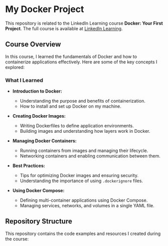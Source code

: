 


[0]: # (https://github.com/LinkedInLearning/docker-your-first-project-4485003)

[lil-course-url]: https://www.linkedin.com/learning/


# My Docker Project

This repository is related to the LinkedIn Learning course **Docker: Your First Project**. The full course is available at [LinkedIn Learning](https://www.linkedin.com/learning).

## Course Overview

In this course, I learned the fundamentals of Docker and how to containerize applications effectively. Here are some of the key concepts I explored:

### What I Learned

- **Introduction to Docker:**
  - Understanding the purpose and benefits of containerization.
  - How to install and set up Docker on my machine.

- **Creating Docker Images:**
  - Writing Dockerfiles to define application environments.
  - Building images and understanding how layers work in Docker.

- **Managing Docker Containers:**
  - Running containers from images and managing their lifecycle.
  - Networking containers and enabling communication between them.

- **Best Practices:**
  - Tips for optimizing Docker images and ensuring security.
  - Understanding the importance of using `.dockerignore` files.

- **Using Docker Compose:**
  - Defining multi-container applications using Docker Compose.
  - Managing services, networks, and volumes in a single YAML file.

## Repository Structure

This repository contains the code examples and resources I created during the course:

